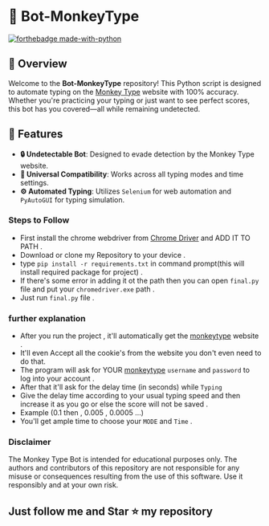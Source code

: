 # 🐒 Bot-MonkeyType

[![forthebadge made-with-python](http://ForTheBadge.com/images/badges/made-with-python.svg)](https://www.python.org/)

## 📄 Overview

Welcome to the **Bot-MonkeyType** repository! This Python script is designed to automate typing on the [Monkey Type](https://monkeytype.com/) website with 100% accuracy. Whether you're practicing your typing or just want to see perfect scores, this bot has you covered—all while remaining undetected.

## 🚀 Features

- **🔒 Undetectable Bot**: Designed to evade detection by the Monkey Type website.
- **🔄 Universal Compatibility**: Works across all typing modes and time settings.
- **⚙️ Automated Typing**: Utilizes `Selenium` for web automation and `PyAutoGUI` for typing simulation.

### Steps to Follow

- First install the chrome webdriver from [Chrome Driver](https://chromedriver.chromium.org/downloads) and ADD IT TO PATH .
-  Download or clone my Repository to your device .
- type `pip install -r requirements.txt` in command prompt(this will install required package for project) .
- If there's some error in adding it ot the path then you can open `final.py` file and put your `chromedriver.exe` path . 
- Just run `final.py` file .

### further explanation

- After you run the project , it'll automatically get the [monkeytype](https://monkeytype.com/) website .
- It'll even Accept all the cookie's from the website you don't even need to do that.
- The program will ask for YOUR [monkeytype](https://monkeytype.com/) `username` and `password` to log into your account . 
- After that it'll ask for the delay time (in seconds) while `Typing`
- Give the delay time according to your usual typing speed and then increase it as you go or else the score will not be saved .
- Example (0.1 then , 0.005 , 0.0005 ...)
- You'll get ample time to choose your `MODE` and `Time` .




### Disclaimer
The Monkey Type Bot is intended for educational purposes only. The authors and contributors of this repository are not responsible for any misuse or consequences resulting from the use of this software. Use it responsibly and at your own risk.

## Just follow me and Star ⭐ my repository 
